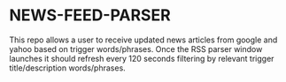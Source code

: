# NEWS-FEED-PARSER
This repo allows a user to receive updated news articles from google and yahoo based on trigger words/phrases. Once the RSS parser window launches it should refresh every 120 seconds filtering by relevant trigger title/description words/phrases.  
